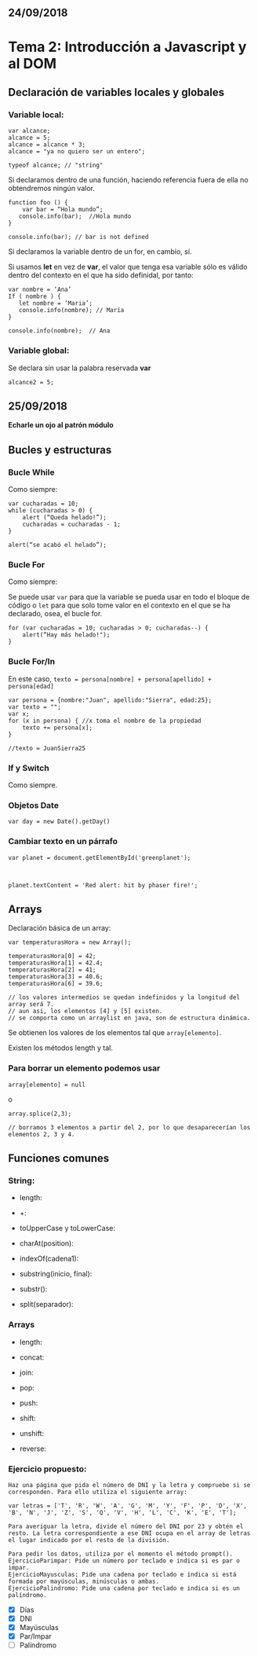 ## 24/09/2018

# Tema 2: Introducción a Javascript y al DOM

## Declaración de variables locales y globales

### Variable local:

```
var alcance;
alcance = 5;
alcance = alcance * 3;
alcance = "ya no quiero ser un entero"; 

typeof alcance; // "string"
```

Si declaramos dentro de una función, haciendo referencia fuera de ella no obtendremos ningún valor.

```
function foo () {
    var bar = “Hola mundo”;
   console.info(bar);  //Hola mundo
}

console.info(bar); // bar is not defined
```

Si declaramos la variable dentro de un for, en cambio, sí.

Si usamos **let** en vez de **var**, el valor que tenga esa variable sólo es válido dentro del contexto en el que ha sido definidal, por tanto:

```
var nombre = ‘Ana’
If ( nombre ) {
   let nombre = ‘Maria’;
   console.info(nombre); // María
}

console.info(nombre);  // Ana

```

### Variable global:

Se declara sin usar la palabra reservada **var**

```alcance2 = 5;```

## 25/09/2018

**Echarle un ojo al patrón módulo**

## Bucles y estructuras

### Bucle While
Como siempre:

```
var cucharadas = 10; 
while (cucharadas > 0) {
    alert (“Queda helado!”);  
    cucharadas = cucharadas - 1;
}

alert(“se acabó el helado”); 
```

### Bucle For

Como siempre: 

Se puede usar ```var``` para que la variable se pueda usar en todo el bloque de código o ```let``` para que solo tome valor en el contexto en el que se ha declarado, osea, el bucle for. 
```
for (var cucharadas = 10; cucharadas > 0; cucharadas--) {
    alert(“Hay más helado!");
}
```

### Bucle For/In

En este caso, ```texto = persona[nombre] + persona[apellido] + persona[edad]```

```
var persona = {nombre:"Juan", apellido:"Sierra", edad:25};
var texto = "";
var x;
for (x in persona) { //x toma el nombre de la propiedad
    texto += persona[x];
}

//texto = JuanSierra25
```

### If y Switch

Como siempre.

### Objetos Date

```var day = new Date().getDay()```

### Cambiar texto en un párrafo

```
var planet = document.getElementById('greenplanet');



planet.textContent = 'Red alert: hit by phaser fire!';
```

## Arrays

Declaración básica de un array:

```
var temperaturasHora = new Array();

temperaturasHora[0] = 42;
temperaturasHora[1] = 42.4;
temperaturasHora[2] = 41;
temperaturasHora[3] = 40.6;
temperaturasHora[6] = 39.6; 

// los valores intermedios se quedan indefinidos y la longitud del array será 7.
// aun asi, los elementos [4] y [5] existen.
// se comporta como un arraylist en java, son de estructura dinámica.
```

Se obtienen los valores de los elementos tal que ```array[elemento]```.

Existen los métodos length y tal.

### Para **borrar** un elemento podemos usar 

```
array[elemento] = null
```

o

```
array.splice(2,3);

// borramos 3 elementos a partir del 2, por lo que desaparecerían los elementos 2, 3 y 4.
```

## Funciones comunes

### String:


- length:

- \+:

- toUpperCase y toLowerCase:

- charAt(position):

- indexOf(cadena1):

- substring(inicio, final):

- substr():

- split(separador):

### Arrays

- length:

- concat:

- join:

- pop:

- push:

- shift:

- unshift:

- reverse:

### Ejercicio propuesto:
```
Haz una página que pida el número de DNI y la letra y compruebe si se corresponden. Para ello utiliza el siguiente array: 

var letras = ['T', 'R', 'W', 'A', 'G', 'M', 'Y', 'F', 'P', 'D', 'X', 'B', 'N', 'J', 'Z', 'S', 'Q', 'V', 'H', 'L', 'C', 'K', 'E', 'T'];

Para averiguar la letra, divide el número del DNI por 23 y obtén el resto. La letra correspondiente a ese DNI ocupa en el array de letras el lugar indicado por el resto de la división.

Para pedir los datos, utiliza por el momento el método prompt().
EjercicioParimpar: Pide un número por teclado e indica si es par o impar.
EjercicioMayusculas: Pide una cadena por teclado e indica si está formada por mayúsculas, minúsculas o ambas.
EjercicioPalindromo: Pide una cadena por teclado e indica si es un palíndromo.
```

- [x] Días
- [x] DNI
- [x] Mayúsculas
- [x] Par/Impar
- [ ] Palíndromo